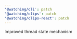 ```yaml
---
'@watching/cli': patch
'@watching/clips': patch
'@watching/clips-react': patch
---
```


Improved thread state mechanism
